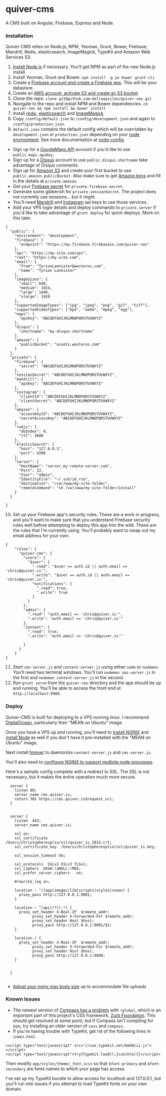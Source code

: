 quiver-cms
==========

A CMS built on Angular, Firebase, Express and Node.

### Installation
Quiver-CMS relies on Node.js, NPM, Yeoman, Grunt, Bower, Firebase, Mandrill, Redis, elasticsearch, ImageMagick, TypeKit and Amazon Web Services S3.

1. [Install Node.js](http://howtonode.org/how-to-install-nodejs) if necessary. You'll get NPM as part of the new Node.js install.
2. Install Yeoman, Grunt and Bower. ```npm install -g yo bower grunt-cli```
3. Create a [Firebase account and create a Firebase app](https://www.firebase.com/). This will be your datastore.
4. Create an [AWS account, activate S3 and create an S3 bucket](http://docs.aws.amazon.com/AmazonS3/latest/gsg/SigningUpforS3.html).
5. Clone the repo. ```clone git@github.com:deltaepsilon/quiver-cms.git```
6. Navigate to the repo and install NPM and Bower dependencies. ```cd quiver-cms && npm install && bower install```
7. Install [redis](https://www.digitalocean.com/community/tutorials/how-to-install-and-use-redis), [elasticsearch](https://www.digitalocean.com/community/tutorials/how-to-install-elasticsearch-on-an-ubuntu-vps) and [ImageMagick](https://help.ubuntu.com/community/ImageMagick).
8. Copy ```/config/default.json``` to ```/config/development.json``` and again to ```/config/production.json```.
9. ```default.json``` contains the default config which will be overridden by ```development.json``` or ```production.json``` depending on your [node environment](http://stackoverflow.com/questions/16978256/what-is-node-env-in-express). See more documentation at [node-config](https://github.com/lorenwest/node-config).

- Sign up for a [GoogleMaps API](https://developers.google.com/maps/) account if you'd like to use ```public.maps.apiKey```.
- Sign up for a [Disqus](https://disqus.com/) account to use ```public.disqus.shortname``` take advantage of Disqus comments.
- Sign up for [Amazon S3](http://aws.amazon.com/s3/) and create your first bucket to use ```public.amazon.publicBucket```. Also make sure to get [Amazon keys](http://docs.aws.amazon.com/AWSSimpleQueueService/latest/SQSGettingStartedGuide/AWSCredentials.html) and fill in the details at ```private.amazon```.
- Get your [Firebase secret](https://www.firebase.com/docs/web/guide/login/custom.html) for ```private.firebase.secret```.
- Generate some gibberish for ```private.sessionSecret```. The project does not currently use sessions... but it might.
- You'll need [Mandrill](https://www.mandrill.com/signup/) and [Instagram](http://instagram.com/developer) api keys to use those services.
- Add your VPS login details and deploy commands to ```private.server``` if you'd like to take advantage of ```grunt deploy``` for quick deploys. More on this later.

```
{
  "public": {
    "environment": "development",
    "firebase": {
      "endpoint": "https://my-firebase.firebaseio.com/quiver-cms"
    },
    "api": "https://my-site.com/api",
    "root": "https://my-site.com",
    "email": {
      "from": "TyrionLannister@westeros.com",
      "name": "Tyrion Lannister"
    },
    "imageSizes": {
      "small": 640,
      "medium": 1024,
      "large": 1440,
      "xlarge": 1920
    },
    "supportedImageTypes": ["jpg", "jpeg", "png", "gif", "tiff"],
    "supportedVideoTypes": ["mp4", "webm", "mpeg", "ogg"],
    "maps": {
      "apiKey": "ABCDEFGHIJKLMNOPQRSTUVWXYZ"
    },
    "disqus": {
      "shortname": "my-disqus-shortname"
    },
    "amazon": {
      "publicBucket": "assets.westeros.com"
    }
  },
  "private": {
    "firebase": {
      "secret": "ABCDEFGHIJKLMNOPQRSTUVWXYZ"
    },
    "sessionSecret": "ABCDEFGHIJKLMNOPQRSTUVWXYZ",
    "mandrill": {
      "apiKey": "ABCDEFGHIJKLMNOPQRSTUVWXYZ"
    },
    "instagram": {
      "clientId": "ABCDEFGHIJKLMNOPQRSTUVWXYZ",
      "clientSecret": "ABCDEFGHIJKLMNOPQRSTUVWXYZ"
    },
    "amazon": {
      "accessKeyId": "ABCDEFGHIJKLMNOPQRSTUVWXYZ",
      "secretAccessKey": "ABCDEFGHIJKLMNOPQRSTUVWXYZ"
    },
    "redis": {
      "dbIndex": 0,
      "ttl": 3600
    },
    "elasticSearch": {
      "host": "127.0.0.1",
      "port": 9200
    },
    "server": {
      "HostName": "server.my-remote-server.com",
      "Port": 22,
      "User": "admin",
      "IdentityFile": "~/.ssh/id_rsa",
      "destination": "/var/www/my-site-folder",
      "remoteCommand": "sh /var/www/my-site-folder/install"
    }
  }

}
```

10. Set up your Firebase app's security rules. These are a work in progress, and you'll want to make sure that you understand Firebase security rules well before attempting to deploy this app into the wild. These are the rules that I'm currently using. You'll probably want to swap out my email address for your own.

```
{
    "rules": {
      "quiver-cms": {
        "users": {
          "$user": {
            ".read": "$user == auth.id || auth.email == 'chris@quiver.is'",
            ".write": "$user == auth.id || auth.email == 'chris@quiver.is'",
            "notifications": {
              ".read": true,
              ".write": true
            }
          }
        },
        "admin": {
          ".read": "auth.email == 'chris@quiver.is'",
          ".write": "auth.email == 'chris@quiver.is'"
        },
        "content": {
          ".read": true,
          ".write": "auth.email == 'chris@quiver.is'"

        }
      }
    }
}
```

11. Start ```cms-server.js``` and ```content-server.js``` using either ```node``` or ```nodemon```. You'll need two terminal windows. You'll run ```nodemon cms-server.js``` in the first and ```nodemon content-server.js``` in the second.
12. Run ```grunt serve``` from the ```quiver-cms``` directory and the app should be up and running. You'll be able to access the front end at ```http://localhost:9900```.

### Deploy
Quiver-CMS is built for deploying to a VPS running linux. I recommend [DigitalOcean](https://www.digitalocean.com/?refcode=d5bfb6736f8e), particularly their "MEAN on Ubuntu" image.

Once you have a VPS up and running, you'll need to [install NGINX](https://www.digitalocean.com/community/tutorials/how-to-install-nginx-on-ubuntu-14-04-lts)
and [install Node](https://www.digitalocean.com/community/tutorials/how-to-install-node-js-on-an-ubuntu-14-04-server)
as well if you don't have it pre-installed with the "MEAN on Ubuntu" image.

Next install [forever](https://www.npmjs.org/package/forever) to daemonize ```content-server.js``` and ```cms-server.js```.

You'll also need to [configure NGINX to support multiple node processes](https://www.digitalocean.com/community/tutorials/how-to-host-multiple-node-js-applications-on-a-single-vps-with-nginx-forever-and-crontab).


Here's a sample config complete with a redirect to SSL. The SSL is not necessary, but it makes the entire operation much more secure.

```
  server {
    listen 80;
    server_name cms.quiver.is;
    return 302 https://cms.quiver.is$request_uri;
  }


  server {
    listen	443;
    server_name cms.quiver.is;

    ssl on;
    ssl_certificate      /Users/christopheresplin/ssl/quiver_is_2014.crt;
    ssl_certificate_key  /Users/christopheresplin/ssl/quiver_is.key;

    ssl_session_timeout 5m;

    ssl_protocols  SSLv2 SSLv3 TLSv1;
    ssl_ciphers  HIGH:!aNULL:!MD5;
    ssl_prefer_server_ciphers   on;

    #rewrite_log on;

    location ~ ^/(app|images|lib|scripts|styles|views) {
      proxy_pass http://127.0.0.1:9801;
    }

    location ~ ^/api(/?)(.*) {
      proxy_set_header X-Real-IP  $remote_addr;
            proxy_set_header X-Forwarded-For $remote_addr;
            proxy_set_header Host $host;
            proxy_pass http://127.0.0.1:9801/$2;
    }

    location / {
      proxy_set_header X-Real-IP  $remote_addr;
            proxy_set_header X-Forwarded-For $remote_addr;
            proxy_set_header Host $host;
            proxy_pass http://127.0.0.1:9800;
    }


  }


```

- [Adjust your nginx max body size](http://www.cyberciti.biz/faq/linux-unix-bsd-nginx-413-request-entity-too-large/) up to accommodate file uploads

### Known Issues

- The newest version of [Compass has a problem](http://stackoverflow.com/questions/25580933/zurb-foundation-sass-not-compiling-completely) with ```!global```, which is an important part of this project's CSS framework, [Zurb Foundation](http://foundation.zurb.com/docs/). This should get resolved at some point, but if Compass isn't compiling for you, try installing an older version of ```sass``` and ```compass```.
- If you're having trouble with TypeKit, get rid of the following lines in ```index.html```:

```
<script type="text/javascript" src="//use.typekit.net/bmk8cii.js"></script>
<script type="text/javascript">try{Typekit.load();}catch(e){}</script>
```

Then modify ```app/styles/theme/_font.scss``` so that ```$font-primary``` and ```$font-secondary``` are fonts names to which your page has access.

I've set up my TypeKit bundle to allow access for localhost and 127.0.0.1, but you'll run into issues if you attempt to load TypeKit fonts on your own domain.